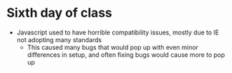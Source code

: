 # Sixth day of class

- Javascript used to have horrible compatibility issues, mostly due to IE not adopting many standards
    - This caused many bugs that would pop up with even minor differences in setup, and often fixing bugs would cause more to pop up
    
